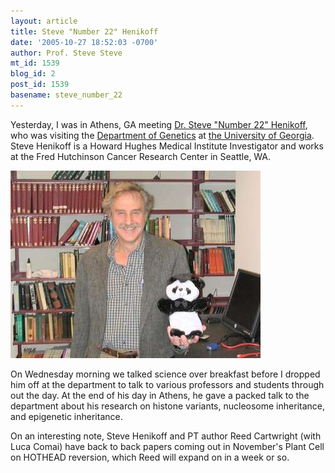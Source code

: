 ```yaml
---
layout: article
title: Steve "Number 22" Henikoff
date: '2005-10-27 18:52:03 -0700'
author: Prof. Steve Steve
mt_id: 1539
blog_id: 2
post_id: 1539
basename: steve_number_22
---
```

Yesterday, I was in Athens, GA meeting [Dr. Steve "Number 22" Henikoff](http://blocks.fhcrc.org/~steveh/), who was visiting the [Department of Genetics](http://www.genetics.uga.edu/) at [the University of Georgia](http://www.uga.edu/).  Steve Henikoff is a Howard Hughes Medical Institute Investigator and works at the Fred Hutchinson Cancer Research Center in Seattle, WA.

<img src="/uploads/2005/steve22.jpg" alt="" width="400" height="300" />

On Wednesday morning we talked science over breakfast before I dropped him off at the department to talk to various professors and students through out the day.  At the end of his day in Athens, he gave a packed talk to the department about his research on histone variants, nucleosome inheritance, and epigenetic inheritance.

On an interesting note, Steve Henikoff and PT author Reed Cartwright (with Luca Comai) have back to back papers coming out in November's Plant Cell on HOTHEAD reversion, which Reed will expand on in a week or so.
